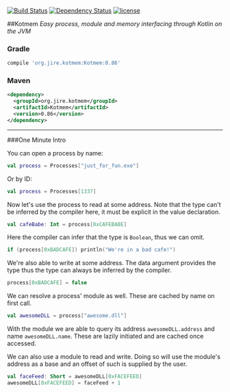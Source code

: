 [![Build Status](https://travis-ci.org/Jire/Kotmem.svg?branch=master)](https://travis-ci.org/Jire/Kotmem)
[![Dependency Status](https://www.versioneye.com/user/projects/578838bcc3d40f003caa2efa/badge.svg?style=flat-square)](https://www.versioneye.com/user/projects/578838bcc3d40f003caa2efa)
[![license](https://img.shields.io/github/license/Jire/Kotmem.svg)](https://github.com/Jire/Kotmem/blob/master/LICENSE)

##Kotmem
_Easy process, module and memory interfacing through Kotlin on the JVM_

### Gradle
```groovy
compile 'org.jire.kotmem:Kotmem:0.86'
```

### Maven
```xml
<dependency>
  <groupId>org.jire.kotmem</groupId>
  <artifactId>Kotmem</artifactId>
  <version>0.86</version>
</dependency>
```

---

###One Minute Intro

You can open a process by name:

```kotlin
val process = Processes["just_for_fun.exe"]
```

Or by ID:

```kotlin
val process = Processes[1337]
```

Now let's use the process to read at some address. Note that the type can't be inferred by the compiler here, it must
 be explicit in the value declaration.

```kotlin
val cafeBabe: Int = process[0xCAFEBABE]
```

Here the compiler can infer that the type is `Boolean`, thus we can omit.

```kotlin
if (process[0xBADCAFE]) println("We're in a bad cafe!")
```

We're also able to write at some address. The data argument provides the type thus the type can always be inferred by
 the compiler.

```kotlin
process[0xBADCAFE] = false
```

We can resolve a process' module as well. These are cached by name on first call.

```kotlin
val awesomeDLL = process["awesome.dll"]
```

With the module we are able to query its address `awesomeDLL.address` and name `awesomeDLL.name`. These are lazily 
initiated and are cached once accessed.

We can also use a module to read and write. Doing so will use the module's address as a base and an offset of such is
 supplied by the user.

```kotlin
val faceFeed: Short = awesomeDLL[0xFACEFEED]
awesomeDLL[0xFACEFEED] = faceFeed + 1
```